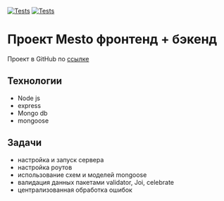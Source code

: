 [![Tests](https://github.com/denimur/express-mesto-gha/actions/workflows/tests-13-sprint.yml/badge.svg)](https://github.com/denimur/express-mesto-gha/actions/workflows/tests-13-sprint.yml) [![Tests](https://github.com/denimur/express-mesto-gha/actions/workflows/tests-14-sprint.yml/badge.svg)](https://github.com/denimur/express-mesto-gha/actions/workflows/tests-14-sprint.yml)

# Проект Mesto фронтенд + бэкенд

Проект в GitHub по [ссылке](https://github.com/denimur/express-mesto-gha)

## Технологии

- Node js
- express
- Mongo db
- mongoose

## Задачи

- настройка и запуск сервера
- настройка роутов
- использование схем и моделей mongoose
- валидация данных пакетами validator, Joi, celebrate
- централизованная обработка ошибок
